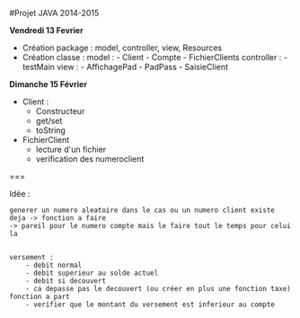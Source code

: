 #Projet JAVA 2014-2015

**Vendredi 13 Fevrier**

- Création package : model, controller, view, Resources
- Création classe :
	model :
		- Client
		- Compte
		- FichierClients
	controller :
		- testMain
	view :
		- AffichagePad
		- PadPass
		- SaisieClient

**Dimanche 15 Février**

- Client :
	- Constructeur
	- get/set
	- toString
- FichierClient
	- lecture d'un fichier
	- verification des numeroclient

===

Idée :

	generer un numero aleatoire dans le cas ou un numero client existe deja -> fonction a faire
	-> pareil pour le numero compte mais le faire tout le temps pour celui la


	versement :
		- debit normal
		- debit superieur au solde actuel
		- debit si decouvert
		- ca depasse pas le decouvert (ou créer en plus une fonction taxe) fonction a part
		- verifier que le montant du versement est inferieur au compte

